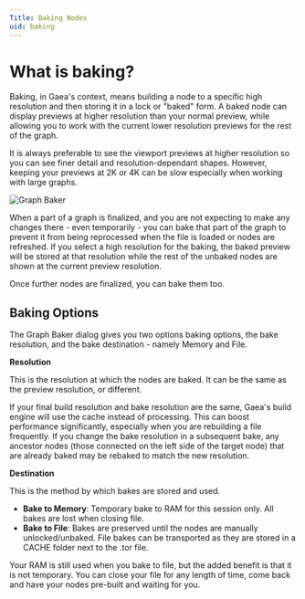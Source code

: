 ```yaml
---
Title: Baking Nodes
uid: baking
---
```


# What is baking?

Baking, in Gaea's context, means building a node to a specific high resolution and then storing it in a lock or "baked" form. A baked node can display previews at higher resolution than your normal preview, while allowing you to work with the current lower resolution previews for the rest of the graph.

It is always preferable to see the viewport previews at higher resolution so you can see finer detail and resolution-dependant shapes. However, keeping your previews at 2K or 4K can be slow especially when working with large graphs.

![Graph Baker](/images/ui/Baker.png)

When a part of a graph is finalized, and you are not expecting to make any changes there - even temporarily - you can bake that part of the graph to prevent it from being reprocessed when the file is loaded or nodes are refreshed. If you select a high resolution for the baking, the baked preview will be stored at that resolution while the rest of the unbaked nodes are shown at the current preview resolution.

Once further nodes are finalized, you can bake them too.

## Baking Options

The Graph Baker dialog gives you two options baking options, the bake resolution, and the bake destination - namely Memory and File.

**Resolution**

This is the resolution at which the nodes are baked. It can be the same as the preview resolution, or different.

If your final build resolution and bake resolution are the same, Gaea's build engine will use the cache instead of processing. This can boost performance significantly, especially when you are rebuilding a file frequently. If you change the bake resolution in a subsequent bake, any ancestor nodes (those connected on the left side of the target node) that are already baked may be rebaked to match the new resolution.

**Destination**

This is the method by which bakes are stored and used.
- **Bake to Memory**: Temporary bake to RAM for this session only. All bakes are lost when closing file.
- **Bake to File**: Bakes are preserved until the nodes are manually unlocked/unbaked. File bakes can be transported as they are stored in a CACHE folder next to the .tor file.

Your RAM is still used when you bake to file, but the added benefit is that it is not temporary. You can close your file for any length of time, come back and have your nodes pre-built and waiting for you.

